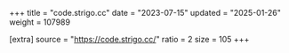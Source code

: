 +++
title = "code.strigo.cc"
date = "2023-07-15"
updated = "2025-01-26"
weight = 107989

[extra]
source = "https://code.strigo.cc/"
ratio = 2
size = 105
+++
